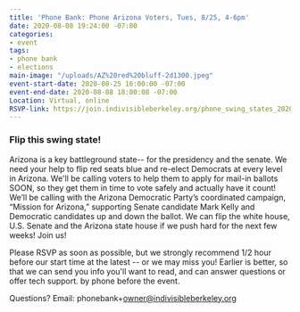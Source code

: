 ```yaml
---
title: 'Phone Bank: Phone Arizona Voters, Tues, 8/25, 4-6pm'
date: 2020-08-08 19:24:00 -07:00
categories:
- event
tags:
- phone bank
- elections
main-image: "/uploads/AZ%20red%20bluff-2d1300.jpeg"
event-start-date: 2020-08-25 16:00:00 -07:00
event-end-date: 2020-08-08 18:00:00 -07:00
Location: Virtual, online
RSVP-link: https://join.indivisibleberkeley.org/phone_swing_states_2020_08_25
---
```


### Flip this swing state!

Arizona is a key battleground state-- for the presidency and the senate. We need your help to flip red seats blue and re-elect Democrats at every level in Arizona. We'll be calling voters to help them to apply for mail-in ballots SOON, so they get them in time to vote safely and actually have it count!  We’ll be calling with the Arizona Democratic Party’s coordinated campaign, “Mission for Arizona,” supporting Senate candidate Mark Kelly and Democratic candidates up and down the ballot.   We can flip the white house, U.S. Senate and the Arizona state house if we push hard for the next few weeks! Join us!

Please RSVP as soon as possible, but we strongly recommend 1/2 hour before our start time at the latest -- or we may miss you! Earlier is better, so that we can send you info you'll want to read, and can answer questions or offer tech support. by phone before the event.

Questions? Email: phonebank\+owner@indivisibleberkeley.org